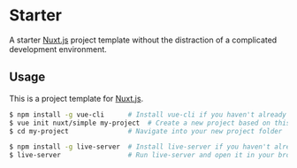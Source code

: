# Starter

A starter [Nuxt.js](https://github.com/nuxt/nuxt.js) project template without the distraction of a complicated development environment.

## Usage

This is a project template for [Nuxt.js](https://github.com/nuxt/nuxt.js).

``` bash
$ npm install -g vue-cli      # Install vue-cli if you haven't already
$ vue init nuxt/simple my-project  # Create a new project based on this template
$ cd my-project               # Navigate into your new project folder

$ npm install -g live-server  # Install live-server if you haven't already
$ live-server                 # Run live-server and open it in your browser
```
